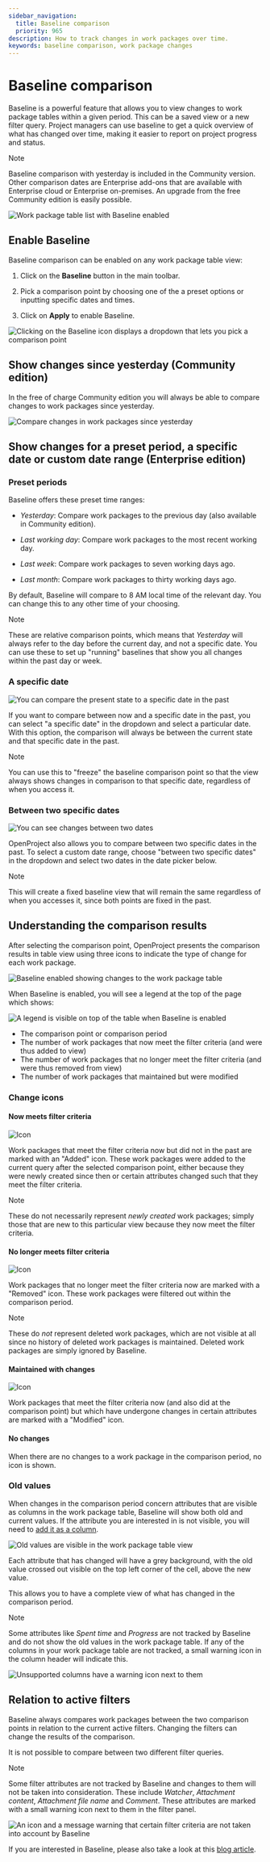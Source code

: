 ```yaml
---
sidebar_navigation:
  title: Baseline comparison
  priority: 965
description: How to track changes in work packages over time.
keywords: baseline comparison, work package changes
---
```


# Baseline comparison

Baseline is a powerful feature that allows you to view changes to work package tables within a given period. This can be a saved view or a new filter query. Project managers can use baseline to get a quick overview of what has changed over time, making it easier to report on project progress and status.

> [!NOTE]
> Baseline comparison with yesterday is included in the Community version. Other comparison dates are Enterprise add-ons that are available with Enterprise cloud or Enterprise on-premises. An upgrade from the free Community edition is easily possible.

![Work package table list with Baseline enabled](13-0_Baseline_overview.png)

## Enable Baseline

Baseline comparison can be enabled on any work package table view:

1. Click on the **Baseline** button in the main toolbar.

2. Pick a comparison point by choosing one of the a preset options or inputting specific dates and times.

3. Click on **Apply** to enable Baseline.

![Clicking on the Baseline icon displays a dropdown that lets you pick a comparison point](13-0_Baseline_dropmodal.png)

## Show changes since yesterday (Community edition)

In the free of charge Community edition you will always be able to compare changes to work packages since yesterday.

![Compare changes in work packages since yesterday](13-0_Baseline_community_edition.png)

## Show changes for a preset period, a specific date or custom date range (Enterprise edition)

### Preset periods

Baseline offers these preset time ranges:

- _Yesterday_: Compare work packages to the previous day (also available in Community edition).

- _Last working day_: Compare work packages to the most recent working day.

- _Last week_: Compare work packages to seven working days ago.

- _Last month_: Compare work packages to thirty working days ago.

By default, Baseline will compare to 8 AM local time of the relevant day. You can change this to any other time of your choosing.

>[!NOTE]
>These are relative comparison points, which means that _Yesterday_ will always refer to the day before the current day, and not a specific date. You can use these to set up "running" baselines that show you all changes within the past day or week.

### A specific date

![You can compare the present state to a specific date in the past](13-0_Baseline_specificDate.png)

If you want to compare between now and a specific date in the past, you can select "a specific date" in the dropdown and select a particular date. With this option, the comparison will always be between the current state and that specific date in the past.

>[!NOTE]
>
>You can use this to "freeze" the baseline comparison point so that the view always shows changes in comparison to that specific date, regardless of when you access it.

### Between two specific dates

![You can see changes between two dates](13-0_Baseline_dateRange.png)

OpenProject also allows you to compare between two specific dates in the past. To select a custom date range, choose "between two specific dates" in the dropdown and select two dates in the date picker below.

>[!NOTE]
>
>This will create a fixed baseline view that will remain the same regardless of when you accesses it, since both points are fixed in the past.

## Understanding the comparison results

After selecting the comparison point, OpenProject presents the comparison results in table view using three icons to indicate the type of change for each work package.

![Baseline enabled showing changes to the work package table](13-0_Baseline_table.png)

When Baseline is enabled, you will see a legend at the top of the page which shows:

![A legend is visible on top of the table when Baseline is enabled](13-0_Baseline_legend.png)

- The comparison point or comparison period
- The number of work packages that now meet the filter criteria (and were thus added to view)
- The number of work packages that no longer meet the filter criteria (and were thus removed from view)
- The number of work packages that maintained but were modified

### Change icons

#### Now meets filter criteria

![Icon](13-0_Baseline_nowMeets.png)

Work packages that meet the filter criteria now but did not in the past are marked with an "Added" icon. These work packages were added to the current query after the selected comparison point, either because they were newly created since then or certain attributes changed such that they meet the filter criteria.

> [!NOTE]
>
> These do not necessarily represent _newly created_ work packages; simply those that are new to this particular view because they now meet the filter criteria.

#### No longer meets filter criteria

![Icon](13-0_Baseline_noLongerMeets.png)

Work packages that no longer meet the filter criteria now are marked with a "Removed" icon. These work packages were filtered out within the comparison period.

>[!NOTE]
>
>These do _not_ represent deleted work packages, which are not visible at all since no history of deleted work packages is maintained. Deleted work packages are simply ignored by Baseline.

#### Maintained with changes

![Icon](13-0_Baseline_maintainedChanges.png)

Work packages that meet the filter criteria now (and also did at the comparison point) but which have undergone changes in certain attributes are marked with a "Modified" icon.

#### No changes

When there are no changes to a work package in the comparison period, no icon is shown.

### Old values

When changes in the comparison period concern attributes that are visible as columns in the work package table, Baseline will show both old and current values. If the attribute you are interested in is not visible, you will need to [add it as a column](../work-package-table-configuration).

![Old values are visible in the work package table view](13-0_Baseline_oldNewValues.png)

Each attribute that has changed will have a grey background, with the old value crossed out visible on the top left corner of the cell, above the new value.

This allows you to have a complete view of what has changed in the comparison period.

>[!NOTE]
>
>Some attributes like _Spent time_ and _Progress_ are not tracked by Baseline and do not show the old values in the work package table. If any of the columns in your work package table are not tracked, a small warning icon in the column header will indicate this.
>
>![Unsupported columns have a warning icon next to them](13_0_Baseline_unsupportedColumn.png)

## Relation to active filters

Baseline always compares work packages between the two comparison points in relation to the current active filters. Changing the filters can change the results of the comparison.

It is not possible to compare between two different filter queries.

>[!NOTE]
>
>Some filter attributes are not tracked by Baseline and changes to them will not be taken into consideration. These include _Watcher_, _Attachment content_, _Attachment file name_ and _Comment_. These attributes are marked with a small warning icon next to them in the filter panel.
>
>![An icon and a message warning that certain filter criteria are not taken into account by Baseline](13-0_Baseline_activeFilters.png)

If you are interested in Baseline, please also take a look at this [blog article](https://www.openproject.org/blog/view-changes-on-project-baseline/).
